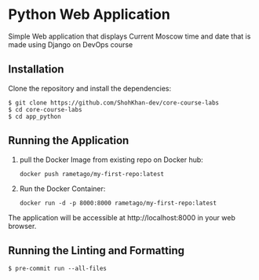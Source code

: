# Python Web Application

Simple Web application that displays Current Moscow time and date that is made using Django on DevOps course

## Installation

Clone the repository and install the dependencies:

```
$ git clone https://github.com/ShohKhan-dev/core-course-labs
$ cd core-course-labs
$ cd app_python
```

## Running the Application

1. pull the Docker Image from existing repo on Docker hub:

   ```
   docker push rametago/my-first-repo:latest
   ```

2. Run the Docker Container:

   ```
   docker run -d -p 8000:8000 rametago/my-first-repo:latest
   ```

The application will be accessible at http://localhost:8000 in your web browser.


## Running the Linting and Formatting
```
$ pre-commit run --all-files
```
